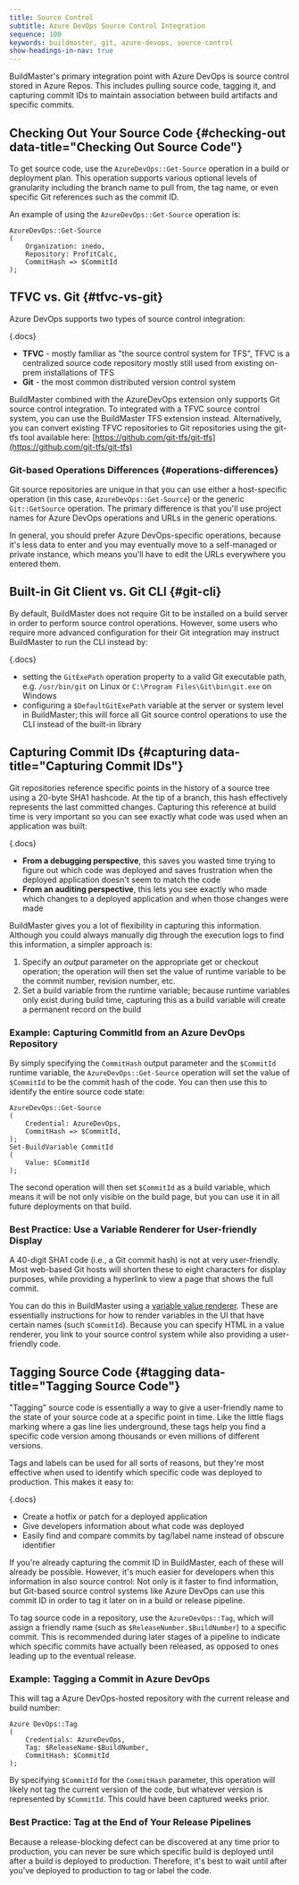 ```yaml
---
title: Source Control
subtitle: Azure DevOps Source Control Integration
sequence: 100 
keywords: buildmaster, git, azure-devops, source-control
show-headings-in-nav: true
---
```


BuildMaster's primary integration point with Azure DevOps is source control stored in Azure Repos. This includes pulling source code, tagging it, and capturing commit IDs to maintain association between build artifacts and specific commits.

## Checking Out Your Source Code {#checking-out data-title="Checking Out Source Code"}

To get source code, use the `AzureDevOps::Get-Source` operation in a build or deployment plan. This operation supports various optional levels of granularity including the branch name to pull from, the tag name, or even specific Git references such as the commit ID.

An example of using the `AzureDevOps::Get-Source` operation is:

```
AzureDevOps::Get-Source
(
    Organization: inedo,
    Repository: ProfitCalc,
    CommitHash => $CommitId
);
```

## TFVC vs. Git {#tfvc-vs-git}

Azure DevOps supports two types of source control integration:

{.docs}
 - **TFVC** - mostly familiar as "the source control system for TFS", TFVC is a centralized source code repository mostly still used from existing on-prem installations of TFS
 - **Git** - the most common distributed version control system

BuildMaster combined with the AzureDevOps extension only supports Git source control integration. To integrated with a TFVC source control system, you can use the BuildMaster TFS extension instead. Alternatively, you can convert existing TFVC repositories to Git repositories using the git-tfs tool available here: [https://github.com/git-tfs/git-tfs](https://github.com/git-tfs/git-tfs)

### Git-based Operations Differences {#operations-differences}

Git source repositories are unique in that you can use either a host-specific operation (in this case, `AzureDevOps::Get-Source`) or the generic `Git::GetSource` operation. The primary difference is that you'll use project names for Azure DevOps operations and URLs in the generic operations.

In general, you should prefer Azure DevOps-specific operations, because it's less data to enter and you may eventually move to a self-managed or private instance, which means you'll have to edit the URLs everywhere you entered them.

## Built-in Git Client vs. Git CLI {#git-cli}

By default, BuildMaster does not require Git to be installed on a build server in order to perform source control operations. However, some users who require more advanced configuration for their Git integration may instruct BuildMaster to run the CLI instead by:

{.docs}
 - setting the `GitExePath` operation property to a valid Git executable path, e.g. `/usr/bin/git` on Linux or `C:\Program Files\Git\bin\git.exe` on Windows
 - configuring a `$DefaultGitExePath` variable at the server or system level in BuildMaster; this will force all Git source control operations to use the CLI instead of the built-in library

## Capturing Commit IDs {#capturing data-title="Capturing Commit IDs"}

Git repositories reference specific points in the history of a source tree using a 20-byte SHA1 hashcode. At the tip of a branch, this hash effectively represents the last committed changes. Capturing this reference at build time is very important so you can see exactly what code was used when an application was built:

{.docs}
 - **From a debugging perspective**, this saves you wasted time trying to figure out which code was deployed and saves frustration when the deployed application doesn't seem to match the code
 - **From an auditing perspective**, this lets you see exactly who made which changes to a deployed application and when those changes were made

BuildMaster gives you a lot of flexibility in capturing this information. Although you could always manually dig through the execution logs to find this information, a simpler approach is:

 1. Specify an *output* parameter on the appropriate get or checkout operation; the operation will then set the value of runtime variable to be the commit number, revision number, etc.
 2. Set a build variable from the runtime variable; because runtime variables only exist during build time, capturing this as a build variable will create a permanent record on the build

### Example: Capturing CommitId from an Azure DevOps Repository

By simply specifying the `CommitHash` output parameter and the `$CommitId` runtime variable, the `AzureDevOps::Get-Source` operation will set the value of `$CommitId` to be the commit hash of the code. You can then use this to identify the entire source code state:

```
AzureDevOps::Get-Source
(
    Credential: AzureDevOps,
    CommitHash => $CommitId,
);
Set-BuildVariable CommitId  
(  
    Value: $CommitId  
);
```

The second operation will then set `$CommitId` as a build variable, which means it will be not only visible on the build page, but you can use it in all future deployments on that build.

### Best Practice: Use a Variable Renderer for User-friendly Display

A 40-digit SHA1 code (i.e., a Git commit hash) is not at very user-friendly. Most web-based Git hosts will shorten these to eight characters for display purposes, while providing a hyperlink to view a page that shows the full commit.

You can do this in BuildMaster using a [variable value renderer](/docs/buildmaster/administration/value-renderers). These are essentially instructions for how to render variables in the UI that have certain names (such `$CommitId`). Because you can specify HTML in a value renderer, you link to your source control system while also providing a user-friendly code.

## Tagging Source Code {#tagging data-title="Tagging Source Code"}

"Tagging" source code is essentially a way to give a user-friendly name to the state of your source code at a specific point in time. Like the little flags marking where a gas line lies underground, these tags help you find a specific code version among thousands or even millions of different versions.

Tags and labels can be used for all sorts of reasons, but they're most effective when used to identify which specific code was deployed to production. This makes it easy to:

{.docs}
 - Create a hotfix or patch for a deployed application
 - Give developers information about what code was deployed
 - Easily find and compare commits by tag/label name instead of obscure identifier

If you're already capturing the commit ID in BuildMaster, each of these will already be possible. However, it's much easier for developers when this information in also source control: Not only is it faster to find information, but Git-based source control systems like Azure DevOps can use this commit ID in order to tag it later on in a build or release pipeline.

To tag source code in a repository, use the `AzureDevOps::Tag`, which will assign a friendly name (such as `$ReleaseNumber.$BuildNumber`) to a specific commit. This is recommended during later stages of a pipeline to indicate which specific commits have actually been released, as opposed to ones leading up to the eventual release.

### Example: Tagging a Commit in Azure DevOps

This will tag a Azure DevOps-hosted repository with the current release and build number:

```
Azure DevOps::Tag
(
    Credentials: AzureDevOps,
    Tag: $ReleaseName-$BuildNumber,
    CommitHash: $CommitId
);
```

By specifying `$CommitId` for the `CommitHash` parameter, this operation will likely not tag the current version of the code, but whatever version is represented by `$CommitId`. This could have been captured weeks prior.

### Best Practice: Tag at the End of Your Release Pipelines

Because a release-blocking defect can be discovered at any time prior to production, you can never be sure which specific build is deployed until after a build is deployed to production. Therefore, it's best to wait until after you've deployed to production to tag or label the code.
